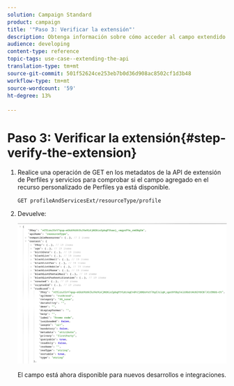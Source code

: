 ```yaml
---
solution: Campaign Standard
product: campaign
title: '"Paso 3: Verificar la extensión"'
description: Obtenga información sobre cómo acceder al campo extendido con la API de descanso.
audience: developing
content-type: reference
topic-tags: use-case--extending-the-api
translation-type: tm+mt
source-git-commit: 501f52624ce253eb7b0d36d908ac8502cf1d3b48
workflow-type: tm+mt
source-wordcount: '59'
ht-degree: 13%

---
```



# Paso 3: Verificar la extensión{#step-verify-the-extension}

1. Realice una operación de GET en los metadatos de la API de extensión de Perfiles y servicios para comprobar si el campo agregado en el recurso personalizado de Perfiles ya está disponible.

   ```
   GET profileAndServicesExt/resourceType/profile
   ```

1. Devuelve:

   ![](assets/extendpandsapiview.png)

   El campo está ahora disponible para nuevos desarrollos e integraciones.

